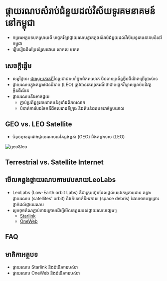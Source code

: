 # ផ្កាយរណបសំរាប់ជំនួយដល់វិស័យទូរគមនាគមន៍នៅកម្ពុជា
* កម្រងអត្ថបទបកស្រាយពី បច្ចេកវិទ្យាផ្កាយរណបខ្នាតតូចសំរាប់ជំនួយដល់វិស័យទូរគមនាគមន៍នៅកម្ពុជា
* រៀបរៀងនិងប្រែសំរួលដោយ សាកល មរកត

## សេចក្តីផ្តើម
* សព្វថ្ងៃនេះ [ជាងមួយភាគបី](https://www.itu.int/itu-d/reports/statistics/facts-figures-2021/)នៃប្រជាជននៅក្នុងពិភពលោក មិនមានប្រព័ន្ធអ៊ីនធឺណិតប្រើប្រាស់ទេ 
* ផ្កាយរណបក្នុងគន្លងផែនដីទាប (LEO) ត្រូវបានគេព្យាករណ័ថាជាបច្ចេកវិទ្យាសម្រាប់បដិវត្តអ៊ីនធឺណិត
* ផ្កាយរណបនឹងអាចជួយ
  * ភ្ជាប់ប្រព័ន្ធទូរគមនាគមន៍ទូទាំងពិភពលោក 
  * បំបាត់ការបែងចែកឌីជីថលរវាងទីក្រុង និងតំបន់ជនបទដាច់ស្រយាល

## GEO vs. LEO Satellite
* ចំនុចខុសគ្នារវាងផ្កាយរណបនៅគន្លងខ្ពស់ (GEO) និងគន្លងទាប (LEO)

![geo&leo](https://www.satellitephonereview.com/wp-content/uploads/sites/171/2020/01/Geo_Leo_orbit.png)

## Terrestrial vs. Satellite Internet

## មើលគន្លងផ្កាយរណបតាមវេបសាយLeoLabs
* LeoLabs (Low-Earth orbit Labs) គឺជាក្រុមហ៊ុនដែលផ្តល់សេវាកម្មតាមដាន គន្លងផ្កាយរណប (satellites' orbit) និងកំទេចកំទីអវកាស (space debris) ដែលអាចបង្កគ្រោះថ្នាក់ដល់ផ្កាយរណប
* សូមចុចតំណភ្ជាប់ខាងក្រោមដើម្បីមើលគន្លងរបស់ផ្កាយរណបផ្សេងៗ
  * [Starlink](https://platform.leolabs.space/visualizations/leo#search=starlink;view=objectType)
  * [OneWeb](https://platform.leolabs.space/visualizations/leo#search=oneweb;view=objectType)

## FAQ

## មាតិកាអត្ថបទ
* ផ្កាយរណប Starlink និងដំនើរការរបស់វា
* ផ្កាយរណប OneWeb និងដំនើរការរបស់វា
